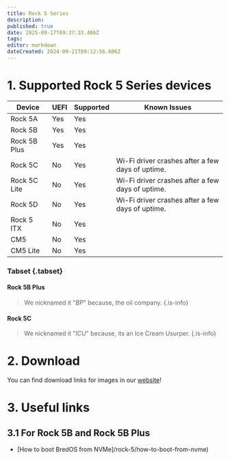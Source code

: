 ```yaml
---
title: Rock 5 Series
description:
published: true
date: 2025-09-17T09:37:33.486Z
tags:
editor: markdown
dateCreated: 2024-09-21T09:12:56.606Z
---
```


# 1. Supported Rock 5 Series devices

| Device       | UEFI | Supported | Known Issues                                                     |
| ------------ | ---- | --------- | ---------------------------------------------------------------- |
| Rock 5A      | Yes  | Yes       |                                                                  |
| Rock 5B      | Yes  | Yes       |                                                                  |
| Rock 5B Plus | Yes  | Yes       |                                                                  |
| Rock 5C      | No   | Yes       | Wi-Fi driver crashes after a few days of uptime. |
| Rock 5C Lite | No   | Yes       | Wi-Fi driver crashes after a few days of uptime. |
| Rock 5D      | No   | Yes       | Wi-Fi driver crashes after a few days of uptime. |
| Rock 5 ITX   | No   | Yes       |                                                                  |
| CM5          | No   | Yes       |                                                                  |
| CM5 Lite     | No   | Yes       |                                                                  |

### Tabset {.tabset}

#### Rock 5B Plus

> We nicknamed it "_BP_" because, the oil company.
> {.is-info}

#### Rock 5C

> We nicknamed it "_ICU_" because, its an Ice Cream Usurper.
> {.is-info}

# 2. Download

You can find download links for images in our [website](https://bredos.org/download.html)!

# 3. Useful links

## 3.1 For Rock 5B and Rock 5B Plus

- [How to boot BredOS from NVMe]/rock-5/how-to-boot-from-nvme)

